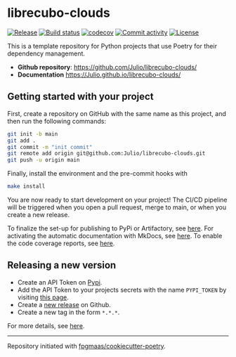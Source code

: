 # librecubo-clouds

[![Release](https://img.shields.io/github/v/release/Julio/librecubo-clouds)](https://img.shields.io/github/v/release/Julio/librecubo-clouds)
[![Build status](https://img.shields.io/github/actions/workflow/status/Julio/librecubo-clouds/main.yml?branch=main)](https://github.com/Julio/librecubo-clouds/actions/workflows/main.yml?query=branch%3Amain)
[![codecov](https://codecov.io/gh/Julio/librecubo-clouds/branch/main/graph/badge.svg)](https://codecov.io/gh/Julio/librecubo-clouds)
[![Commit activity](https://img.shields.io/github/commit-activity/m/Julio/librecubo-clouds)](https://img.shields.io/github/commit-activity/m/Julio/librecubo-clouds)
[![License](https://img.shields.io/github/license/Julio/librecubo-clouds)](https://img.shields.io/github/license/Julio/librecubo-clouds)

This is a template repository for Python projects that use Poetry for their dependency management.

- **Github repository**: <https://github.com/Julio/librecubo-clouds/>
- **Documentation** <https://Julio.github.io/librecubo-clouds/>

## Getting started with your project

First, create a repository on GitHub with the same name as this project, and then run the following commands:

```bash
git init -b main
git add .
git commit -m "init commit"
git remote add origin git@github.com:Julio/librecubo-clouds.git
git push -u origin main
```

Finally, install the environment and the pre-commit hooks with

```bash
make install
```

You are now ready to start development on your project!
The CI/CD pipeline will be triggered when you open a pull request, merge to main, or when you create a new release.

To finalize the set-up for publishing to PyPi or Artifactory, see [here](https://fpgmaas.github.io/cookiecutter-poetry/features/publishing/#set-up-for-pypi).
For activating the automatic documentation with MkDocs, see [here](https://fpgmaas.github.io/cookiecutter-poetry/features/mkdocs/#enabling-the-documentation-on-github).
To enable the code coverage reports, see [here](https://fpgmaas.github.io/cookiecutter-poetry/features/codecov/).

## Releasing a new version

- Create an API Token on [Pypi](https://pypi.org/).
- Add the API Token to your projects secrets with the name `PYPI_TOKEN` by visiting [this page](https://github.com/Julio/librecubo-clouds/settings/secrets/actions/new).
- Create a [new release](https://github.com/Julio/librecubo-clouds/releases/new) on Github.
- Create a new tag in the form `*.*.*`.

For more details, see [here](https://fpgmaas.github.io/cookiecutter-poetry/features/cicd/#how-to-trigger-a-release).

---

Repository initiated with [fpgmaas/cookiecutter-poetry](https://github.com/fpgmaas/cookiecutter-poetry).
